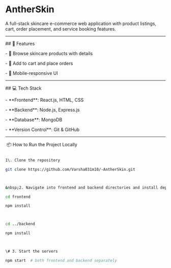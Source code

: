 # AntherSkin

A full-stack skincare e-commerce web application with product listings, cart, order placement, and service booking features.





---



\## 🔧 Features



\- 🧴 Browse skincare products with details

\- 🛒 Add to cart and place orders

\- 📱 Mobile-responsive UI



---



\## 💻 Tech Stack



\- \*\*Frontend\*\*: React.js, HTML, CSS  

\- \*\*Backend\*\*: Node.js, Express.js  

\- \*\*Database\*\*: MongoDB  

\- \*\*Version Control\*\*: Git \& GitHub



---



&nbsp;📦 How to Run the Project Locally



```bash

1\. Clone the repository

git clone https://github.com/Varsha031m10/-AntherSkin.git



&nbsp;2. Navigate into frontend and backend directories and install dependencies

cd frontend

npm install



cd ../backend

npm install



\# 3. Start the servers

npm start  # both frontend and backend separately



